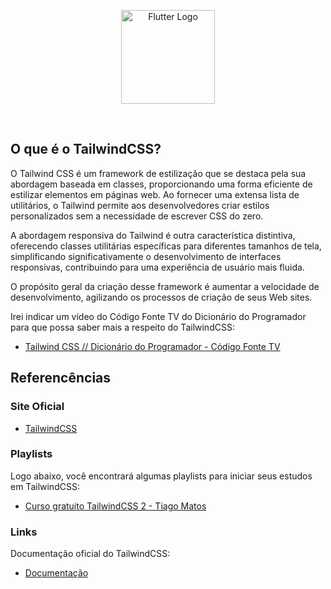 <p align="center">
    <image src="../logos/tailwind-css-logo.png"  height="150px" alt="Flutter Logo" />
</p>

</br>

## O que é o TailwindCSS?

O Tailwind CSS é um framework de estilização que se destaca pela sua abordagem baseada em classes, proporcionando uma forma eficiente de estilizar elementos em páginas web. Ao fornecer uma extensa lista de utilitários, o Tailwind permite aos desenvolvedores criar estilos personalizados sem a necessidade de escrever CSS do zero.

A abordagem responsiva do Tailwind é outra característica distintiva, oferecendo classes utilitárias específicas para diferentes tamanhos de tela, simplificando significativamente o desenvolvimento de interfaces responsivas, contribuindo para uma experiência de usuário mais fluida.

O propósito geral da criação desse framework é aumentar a velocidade de desenvolvimento, agilizando os processos de criação de seus Web sites.

Irei indicar um vídeo do Código Fonte TV do Dicionário do Programador para que possa saber mais a respeito do TailwindCSS:

- [Tailwind CSS // Dicionário do Programador - Código Fonte TV](https://youtu.be/i_EKstz3x04?si=D9iV-UsToxdqirsb/)

## Referencências

### Site Oficial

- [TailwindCSS](https://tailwindcss.com/)

### Playlists

Logo abaixo, você encontrará algumas playlists para iniciar seus estudos em TailwindCSS:

- [Curso gratuito TailwindCSS 2 - Tiago Matos](https://www.youtube.com/watch?v=1eLaBow7Zbo&list=PLcoYAcR89n-r1m-tMfV4qndrRWpT_rb9u/)

### Links

Documentação oficial do TailwindCSS:

- [Documentação](https://tailwindcss.com/docs/installation/)
